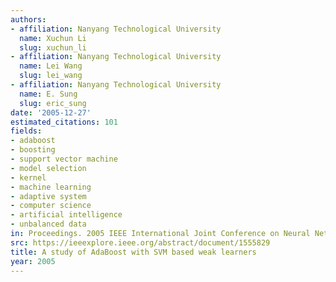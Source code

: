 ```yaml
---
authors:
- affiliation: Nanyang Technological University
  name: Xuchun Li
  slug: xuchun_li
- affiliation: Nanyang Technological University
  name: Lei Wang
  slug: lei_wang
- affiliation: Nanyang Technological University
  name: E. Sung
  slug: eric_sung
date: '2005-12-27'
estimated_citations: 101
fields:
- adaboost
- boosting
- support vector machine
- model selection
- kernel
- machine learning
- adaptive system
- computer science
- artificial intelligence
- unbalanced data
in: Proceedings. 2005 IEEE International Joint Conference on Neural Networks, 2005.
src: https://ieeexplore.ieee.org/abstract/document/1555829
title: A study of AdaBoost with SVM based weak learners
year: 2005
---
```

